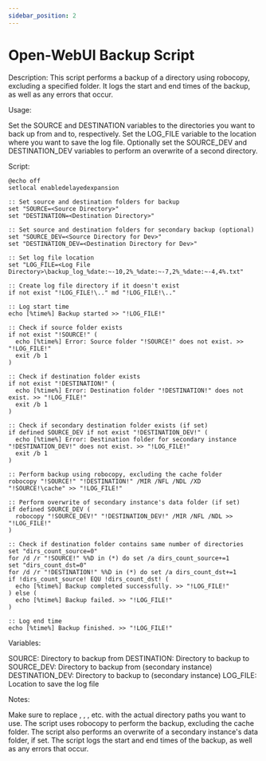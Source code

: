 ```yaml
---
sidebar_position: 2
---
```

# Open-WebUI Backup Script

Description: This script performs a backup of a directory using robocopy, excluding a specified folder. It logs the start and end times of the backup, as well as any errors that occur.

Usage:

Set the SOURCE and DESTINATION variables to the directories you want to back up from and to, respectively.
Set the LOG_FILE variable to the location where you want to save the log file.
Optionally set the SOURCE_DEV and DESTINATION_DEV variables to perform an overwrite of a second directory.

Script:
```
@echo off
setlocal enabledelayedexpansion

:: Set source and destination folders for backup
set "SOURCE=<Source Directory>"
set "DESTINATION=<Destination Directory>"

:: Set source and destination folders for secondary backup (optional)
set "SOURCE_DEV=<Source Directory for Dev>"
set "DESTINATION_DEV=<Destination Directory for Dev>"

:: Set log file location
set "LOG_FILE=<Log File Directory>\backup_log_%date:~-10,2%_%date:~-7,2%_%date:~-4,4%.txt"

:: Create log file directory if it doesn't exist
if not exist "!LOG_FILE!\.." md "!LOG_FILE!\.."

:: Log start time
echo [%time%] Backup started >> "!LOG_FILE!"

:: Check if source folder exists
if not exist "!SOURCE!" (
  echo [%time%] Error: Source folder "!SOURCE!" does not exist. >> "!LOG_FILE!"
  exit /b 1
)

:: Check if destination folder exists
if not exist "!DESTINATION!" (
  echo [%time%] Error: Destination folder "!DESTINATION!" does not exist. >> "!LOG_FILE!"
  exit /b 1
)

:: Check if secondary destination folder exists (if set)
if defined SOURCE_DEV if not exist "!DESTINATION_DEV!" (
  echo [%time%] Error: Destination folder for secondary instance "!DESTINATION_DEV!" does not exist. >> "!LOG_FILE!"
  exit /b 1
)

:: Perform backup using robocopy, excluding the cache folder
robocopy "!SOURCE!" "!DESTINATION!" /MIR /NFL /NDL /XD "!SOURCE!\cache" >> "!LOG_FILE!"

:: Perform overwrite of secondary instance's data folder (if set)
if defined SOURCE_DEV (
  robocopy "!SOURCE_DEV!" "!DESTINATION_DEV!" /MIR /NFL /NDL >> "!LOG_FILE!"
)

:: Check if destination folder contains same number of directories
set "dirs_count_source=0"
for /d /r "!SOURCE!" %%D in (*) do set /a dirs_count_source+=1
set "dirs_count_dst=0"
for /d /r "!DESTINATION!" %%D in (*) do set /a dirs_count_dst+=1
if !dirs_count_source! EQU !dirs_count_dst! (
  echo [%time%] Backup completed successfully. >> "!LOG_FILE!"
) else (
  echo [%time%] Backup failed. >> "!LOG_FILE!"
)

:: Log end time
echo [%time%] Backup finished. >> "!LOG_FILE!"
```
Variables:

SOURCE: Directory to backup from
DESTINATION: Directory to backup to
SOURCE_DEV: Directory to backup from (secondary instance)
DESTINATION_DEV: Directory to backup to (secondary instance)
LOG_FILE: Location to save the log file

Notes:

Make sure to replace <Source Directory>, <Destination Directory>, <Log File Directory>, etc. with the actual directory paths you want to use.
The script uses robocopy to perform the backup, excluding the cache folder.
The script also performs an overwrite of a secondary instance's data folder, if set.
The script logs the start and end times of the backup, as well as any errors that occur.
